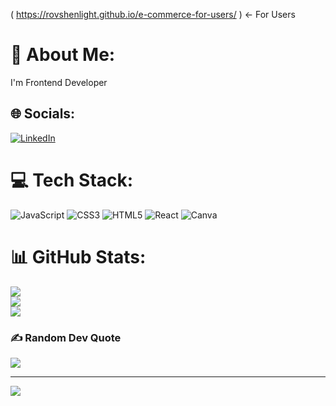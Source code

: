 ( https://rovshenlight.github.io/e-commerce-for-users/ ) <- For Users

# 💫 About Me:
I'm Frontend Developer


## 🌐 Socials:
[![LinkedIn](https://img.shields.io/badge/LinkedIn-%230077B5.svg?logo=linkedin&logoColor=white)](https://linkedin.com/in/RovshenNurjanov) 

# 💻 Tech Stack:
![JavaScript](https://img.shields.io/badge/javascript-%23323330.svg?style=for-the-badge&logo=javascript&logoColor=%23F7DF1E) ![CSS3](https://img.shields.io/badge/css3-%231572B6.svg?style=for-the-badge&logo=css3&logoColor=white) ![HTML5](https://img.shields.io/badge/html5-%23E34F26.svg?style=for-the-badge&logo=html5&logoColor=white) ![React](https://img.shields.io/badge/react-%2320232a.svg?style=for-the-badge&logo=react&logoColor=%2361DAFB) ![Canva](https://img.shields.io/badge/Canva-%2300C4CC.svg?style=for-the-badge&logo=Canva&logoColor=white)
# 📊 GitHub Stats:
![](https://github-readme-stats.vercel.app/api?username=RovshenLight&theme=neon&hide_border=false&include_all_commits=false&count_private=false)<br/>
![](https://github-readme-streak-stats.herokuapp.com/?user=RovshenLight&theme=neon&hide_border=false)<br/>
![](https://github-readme-stats.vercel.app/api/top-langs/?username=RovshenLight&theme=neon&hide_border=false&include_all_commits=false&count_private=false&layout=compact)

### ✍️ Random Dev Quote
![](https://quotes-github-readme.vercel.app/api?type=horizontal&theme=radical)

---
[![](https://visitcount.itsvg.in/api?id=RovshenLight&icon=0&color=0)](https://visitcount.itsvg.in)

<!-- Proudly created with GPRM ( https://gprm.itsvg.in ) -->
